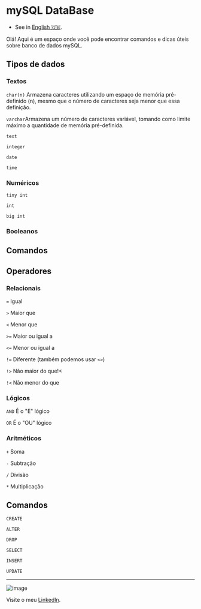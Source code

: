 # mySQL DataBase

- See in [English 🇬🇧](./README-en-US.md).

 Olá! Aqui é um espaço onde você pode encontrar comandos e dicas úteis sobre banco de dados mySQL.

## Tipos de dados

### Textos
`char(n)` Armazena caracteres utilizando um espaço de memória pré-definido (n), mesmo que o número de caracteres seja menor que essa definição.

`varchar`Armazena um número de caracteres variável, tomando como limite máximo a quantidade de memória pré-definida.

`text`

`integer`

`date`

`time` 

### Numéricos
`tiny int`

`int`

`big int`

### Booleanos



## Comandos

## Operadores
### Relacionais
`=` Igual

`>` Maior que

`<` Menor que

`>=` Maior ou igual a

`<=` Menor ou igual a 

`!=` Diferente (também podemos usar `<>`)

`!>` Não maior do que!<

`!<` Não menor do que


### Lógicos
`AND` É o "E" lógico

`OR` É o "OU" lógico

### Aritméticos
`+` Soma

`-` Subtração

`/` Divisão

`*` Multiplicação

## Comandos

`CREATE`

`ALTER`

`DROP`

`SELECT`

`INSERT`

 `UPDATE`
 
 
 
 ***
 ![image](https://img.shields.io/badge/LinkedIn-0077B5?style=for-the-badge&logo=linkedin&logoColor=white) 
 
 Visite o meu [LinkedIn](https://www.linkedin.com/in/nathan-de-souza-silva-firmo/). 
